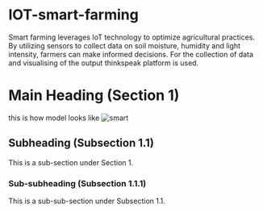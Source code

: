 # IOT-smart-farming
Smart farming leverages IoT technology to optimize agricultural practices. By utilizing sensors to collect data on soil moisture, humidity and light intensity,  farmers can make informed decisions. For the collection of data and visualising of the output thinkspeak platform is used.



# Main Heading (Section 1)

this is how model looks like
![smart](simulinkimages/Smart_farming.png)

## Subheading (Subsection 1.1)

This is a sub-section under Section 1.

### Sub-subheading (Subsection 1.1.1)

This is a sub-sub-section under Subsection 1.1.
